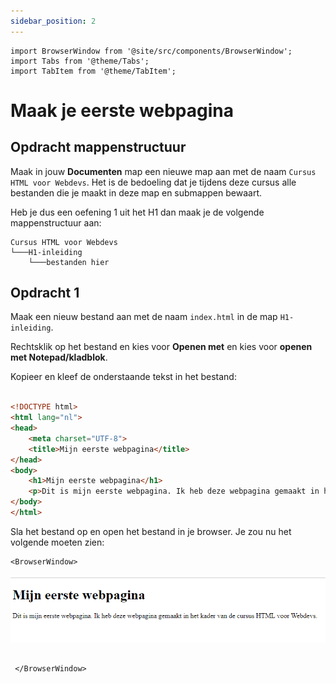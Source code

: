 ```yaml
---
sidebar_position: 2
---
```

```mdx-code-block
import BrowserWindow from '@site/src/components/BrowserWindow';
import Tabs from '@theme/Tabs';
import TabItem from '@theme/TabItem';
```

# Maak je eerste webpagina

## Opdracht mappenstructuur

Maak in jouw **Documenten** map een nieuwe map aan met de naam  `Cursus HTML voor Webdevs`. Het is 
de bedoeling dat je tijdens deze cursus alle bestanden die je maakt in deze map en submappen bewaart.

Heb je dus een oefening 1 uit het H1 dan maak je de volgende mappenstructuur aan:

```
Cursus HTML voor Webdevs
└───H1-inleiding
    └───bestanden hier
```

## Opdracht 1

Maak een nieuw bestand aan met de naam `index.html` in de map `H1-inleiding`.

Rechtsklik op het bestand en kies voor **Openen met** en kies voor **openen met Notepad/kladblok**.

Kopieer en kleef de onderstaande tekst in het bestand:

```html

<!DOCTYPE html>
<html lang="nl">
<head>
    <meta charset="UTF-8">
    <title>Mijn eerste webpagina</title>
</head>
<body>
    <h1>Mijn eerste webpagina</h1>
    <p>Dit is mijn eerste webpagina. Ik heb deze webpagina gemaakt in het kader van de cursus HTML voor Webdevs.</p>
</body>
</html>
```

Sla het bestand op en open het bestand in je browser. Je zou nu het volgende moeten zien:
```mdx-code-block
<BrowserWindow>

 ```

![Eerste webpagina](../assets/H1-inleiding/oefening1.png)

```mdx-code-block

 </BrowserWindow>
  ```



